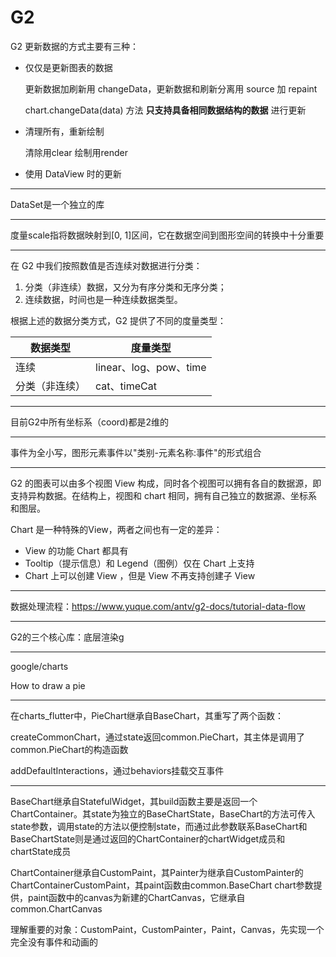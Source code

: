 # G2

G2 更新数据的方式主要有三种：

- 仅仅是更新图表的数据

  更新数据加刷新用 changeData，更新数据和刷新分离用 source 加 repaint

  chart.changeData(data) 方法 **只支持具备相同数据结构的数据** 进行更新

- 清理所有，重新绘制

  清除用clear 绘制用render

- 使用 DataView 时的更新

---

DataSet是一个独立的库

---

度量scale指将数据映射到[0, 1]区间，它在数据空间到图形空间的转换中十分重要

---

在 G2 中我们按照数值是否连续对数据进行分类：

1. 分类（非连续）数据，又分为有序分类和无序分类；
2. 连续数据，时间也是一种连续数据类型。

根据上述的数据分类方式，G2 提供了不同的度量类型：

| 数据类型       | 度量类型               |
| -------------- | ---------------------- |
| 连续           | linear、log、pow、time |
| 分类（非连续） | cat、timeCat           |

---

目前G2中所有坐标系（coord)都是2维的

---

事件为全小写，图形元素事件以"类别-元素名称:事件"的形式组合

---

G2 的图表可以由多个视图 View 构成，同时各个视图可以拥有各自的数据源，即支持异构数据。在结构上，视图和 chart 相同，拥有自己独立的数据源、坐标系和图层。

Chart 是一种特殊的View，两者之间也有一定的差异：

- View 的功能 Chart 都具有
- Tooltip（提示信息）和 Legend（图例）仅在 Chart 上支持
- Chart 上可以创建 View ，但是 View 不再支持创建子 View

---

数据处理流程：https://www.yuque.com/antv/g2-docs/tutorial-data-flow

---

G2的三个核心库：底层渲染g 

---

google/charts

How to draw a pie

---

在charts_flutter中，PieChart继承自BaseChart，其重写了两个函数：

createCommonChart，通过state返回common.PieChart，其主体是调用了common.PieChart的构造函数

addDefaultInteractions，通过behaviors挂载交互事件

---

BaseChart继承自StatefulWidget，其build函数主要是返回一个ChartContainer。其state为独立的BaseChartState，BaseChart的方法可传入state参数，调用state的方法以便控制state，而通过此参数联系BaseChart和BaseChartState则是通过返回的ChartContainer的chartWidget成员和chartState成员

ChartContainer继承自CustomPaint，其Painter为继承自CustomPainter的ChartContainerCustomPaint，其paint函数由common.BaseChart chart参数提供，paint函数中的canvas为新建的ChartCanvas，它继承自common.ChartCanvas

理解重要的对象：CustomPaint，CustomPainter，Paint，Canvas，先实现一个完全没有事件和动画的